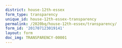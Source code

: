 ```yaml
---
district: house-12th-essex
form_type: transparency
unique_id: house-12th-essex-transparency
permalink: /2020bq/house-12th-essex/transparency/
form_id: '201707123019141'
layout: form
doc_img: TRANSPARENCY-00001
---
```

